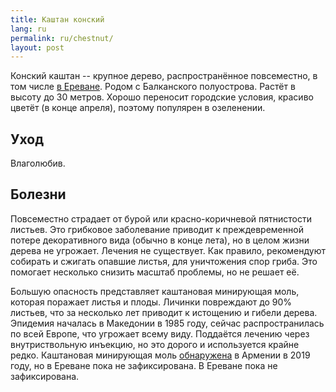 ```yaml
---
title: Каштан конский
lang: ru
permalink: ru/chestnut/
layout: post
---
```

Конский каштан -- крупное дерево, распространённое повсеместно, в том числе [в Ереване][1].
Родом с Балканского полуострова.
Растёт в высоту до 30 метров.
Хорошо переносит городские условия, красиво цветёт (в конце апреля), поэтому популярен в озеленении.


## Уход

Влаголюбив.


## Болезни

Повсеместно страдает от бурой или красно-коричневой пятнистости листьев.
Это грибковое заболевание приводит к преждевременной потере декоративного вида (обычно в конце лета), но в целом жизни дерева не угрожает.
Лечения не существует.
Как правило, рекомендуют собирать и сжигать опавшие листья, для уничтожения спор гриба.
Это помогает несколько снизить масштаб проблемы, но не решает её.

Большую опасность представляет каштановая минирующая моль, которая поражает листья и плоды.
Личинки повреждают до 90% листьев, что за несколько лет приводит к истощению и гибели дерева.
Эпидемия началась в Македонии в 1985 году, сейчас распространилась по всей Европе, что угрожает всему виду.
Поддаётся лечению через внутриствольную инъекцию, но это дорого и используется крайне редко.
Каштановая минирующая моль [обнаружена][2] в Армении в 2019 году, но в Ереване пока не зафиксирована.
В Ереване пока не зафиксирована.


[1]: https://yerevan.treemaps.app/map?q=species:%22aesculus%22
[2]: https://www.researchgate.net/publication/344348098_Four_invasive_alien_phytophagous_insects_new_to_Armenia

